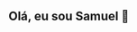 ## Olá, eu sou Samuel 👋

<!--
**SamuelBRodrigues/SamuelBRodrigues** is a ✨ _special_ ✨ repository because its `README.md` (this file) appears on your GitHub profile.

Here are some ideas to get you started:

- 🔭 Atualmente estou trabalhando com extração de dados com R
- 🌱 Estou me desenvolvendo em R e Python
- 👯 I’m looking to collaborate on ...
- 🤔 I’m looking for help with ...
- 💬 Ask me about ...
- 📫 Você pode entrar em contato comigo através:
- 😄 Pronouns: ...
- ⚡ Fun fact: ...
-->
